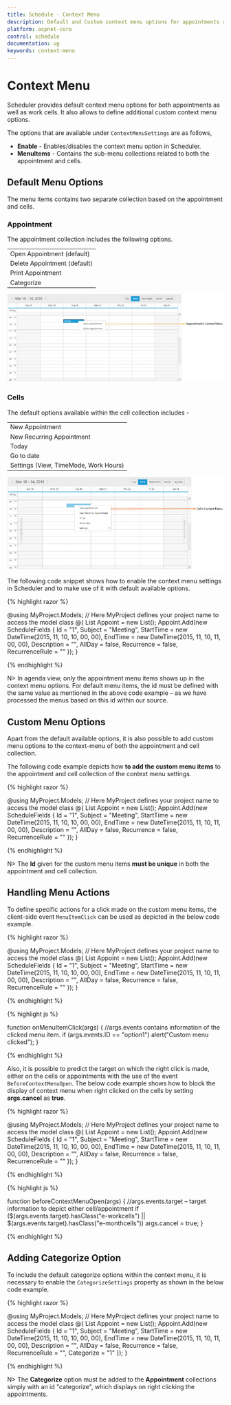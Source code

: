 ```yaml
---
title: Schedule - Context Menu	
description: Default and Custom context menu options for appointments and cells in Scheduler
platform: aspnet-core
control: schedule
documentation: ug
keywords: context-menu
---
```

# Context Menu

Scheduler provides default context menu options for both appointments as well as work cells. It also allows to define additional custom context menu options.

The options that are available under `ContextMenuSettings` are as follows,

* **Enable** - Enables/disables the context menu option in Scheduler.
* **MenuItems** - Contains the sub-menu collections related to both the appointment and cells.

## Default Menu Options

The menu items contains two separate collection based on the appointment and cells. 

### Appointment

The appointment collection includes the following options. 

<table>
<tr>
<td>
Open Appointment (default)</td></tr>
<tr>
<td>
Delete Appointment (default)</td></tr>
<tr>
<td>
Print Appointment</td></tr>
<tr>
<td>
Categorize</td></tr>
</table>

![](Getting-Started_images/App_ContextMenu.png)

### Cells

The default options available within the cell collection includes - 

<table>
<tr>
<td>
New Appointment</td></tr>
<tr>
<td>
New Recurring Appointment</td></tr>
<tr>
<td>
Today</td></tr>
<tr>
<td>
Go to date</td></tr>
<tr>
<td>
Settings (View, TimeMode, Work Hours) </td></tr>
</table>

![](Getting-Started_images/Cell_ContextMenu.png)

The following code snippet shows how to enable the context menu settings in Scheduler and to make use of it with default available options. 

{% highlight razor %}

@using MyProject.Models; // Here MyProject defines your project name to access the model class
@{
    <!-- Datasource for Appointments -->
    List<ScheduleFields> Appoint = new List<ScheduleFields>();
    Appoint.Add(new ScheduleFields { Id = "1", Subject = "Meeting", StartTime = new DateTime(2015, 11, 10, 10, 00, 00), EndTime = new DateTime(2015, 11, 10, 11, 00, 00), Description = "", AllDay = false, Recurrence = false, RecurrenceRule = "" });
}

<ej-schedule id="Schedule1" width="100%" height="525px" current-date="new DateTime(2015, 11, 8)">
    <e-context-menu-settings enable="true">
        <e-menu-items>
            <e-appointment-collection>
                <e-appointment id="open" text="Open Appointment" />
                <e-appointment id="delete" text="Delete Appointment" />
            </e-appointment-collection>
            <e-cells-collection>
                <e-cells id="new" text="New Appointment" />
                <e-cells id="recurrence" text="New recuring Appointment" />
                <e-cells id="today" text="Today" />
                <e-cells id="settings" text="Settings" />
                <e-cells id="gotodate" text="Go to Date" />
                <e-cells id="view" text="view" parent-id="settings" />
                <e-cells id="timemode" text="Time Mode" parent-id="settings" />
                <e-cells id="view_Day" text="Day" parent-id="view" />
                <e-cells id="view_Week" text="Week" parent-id="view" />
                <e-cells id="view_Workweek" text="Workweek" parent-id="view" />
                <e-cells id="view_Month" text="Month" parent-id="view" />
                <e-cells id="timemode_Hour12" text="12 Hour" parent-id="timemode" />
                <e-cells id="timemode_Hour24" text="24 Hour" parent-id="timemode" />
                <e-cells id="workhours" text="Work Hours" parent-id="settings" />
            </e-cells-collection>
        </e-menu-items>
    </e-context-menu-settings>
    <e-appointment-settings datasource="Appoint" id="Id" subject='"Subject"' start-time='"StartTime"' end-time='"EndTime"' description='"Description"' all-day='"AllDay"' recurrence='"Recurrence"' recurrence-rule='"RecurrenceRule"'>
    </e-appointment-settings>
</ej-schedule>

{% endhighlight %}

N> In agenda view, only the appointment menu items shows up in the context menu options. For default menu items, the id must be defined with the same value as mentioned in the above code example – as we have processed the menus based on this id within our source.


## Custom Menu Options


Apart from the default available options, it is also possible to add custom menu options to the context-menu of both the appointment and cell collection.

The following code example depicts how **to add the custom menu items** to the appointment and cell collection of the context menu settings.

{% highlight razor %}

@using MyProject.Models; // Here MyProject defines your project name to access the model class
@{
    <!-- Datasource for Appointments -->
    List<ScheduleFields> Appoint = new List<ScheduleFields>();
    Appoint.Add(new ScheduleFields { Id = "1", Subject = "Meeting", StartTime = new DateTime(2015, 11, 10, 10, 00, 00), EndTime = new DateTime(2015, 11, 10, 11, 00, 00), Description = "", AllDay = false, Recurrence = false, RecurrenceRule = "" });
}

<ej-schedule id="Schedule1" width="100%" height="525px" current-date="new DateTime(2015, 11, 8)">
    <e-context-menu-settings enable="true">
        <e-menu-items>
            <e-appointment-collection>
                <e-appointment id="open" text="Open Appointment" />
                <e-appointment id="delete" text="Delete Appointment" />
                <e-appointment id="option1" text="User Option 1" />
            </e-appointment-collection>
            <e-cells-collection>
                <e-cells id="customoption" text="User Option" />
            </e-cells-collection>
        </e-menu-items>
    </e-context-menu-settings>
    <e-appointment-settings datasource="Appoint" id="Id" subject='"Subject"' start-time='"StartTime"' end-time='"EndTime"' description='"Description"' all-day='"AllDay"' recurrence='"Recurrence"' recurrence-rule='"RecurrenceRule"'>
    </e-appointment-settings>
</ej-schedule>

{% endhighlight %}

N> The **Id** given for the custom menu items **must be unique** in both the appointment and cell collection. 

## Handling Menu Actions

To define specific actions for a click made on the custom menu items, the client-side event `MenuItemClick` can be used as depicted in the below code example.

{% highlight razor %}

@using MyProject.Models; // Here MyProject defines your project name to access the model class
@{
    <!-- Datasource for Appointments -->
    List<ScheduleFields> Appoint = new List<ScheduleFields>();
    Appoint.Add(new ScheduleFields { Id = "1", Subject = "Meeting", StartTime = new DateTime(2015, 11, 10, 10, 00, 00), EndTime = new DateTime(2015, 11, 10, 11, 00, 00), Description = "", AllDay = false, Recurrence = false, RecurrenceRule = "" });
}

<ej-schedule id="Schedule1" width="100%" height="525px" current-date="new DateTime(2015, 11, 8)" menu-item-click="onMenuItemClick">
    <e-context-menu-settings enable="true">
        <e-menu-items>
            <e-appointment-collection>
                <e-appointment id="open" text="Open Appointment" />
                <e-appointment id="delete" text="Delete Appointment" />
                <e-appointment id="option1" text="User Option 1" />
            </e-appointment-collection>
            <e-cells-collection>
                <e-cells id="customoption" text="User Option" />
            </e-cells-collection>
        </e-menu-items>
    </e-context-menu-settings>
    <e-appointment-settings datasource="Appoint" id="Id" subject='"Subject"' start-time='"StartTime"' end-time='"EndTime"' description='"Description"' all-day='"AllDay"' recurrence='"Recurrence"' recurrence-rule='"RecurrenceRule"'>
    </e-appointment-settings>
</ej-schedule>

{% endhighlight %}

{% highlight js %}

function onMenuItemClick(args) {
    //args.events contains information of the clicked menu item.
    if (args.events.ID == "option1")
        alert("Custom menu clicked");
}

{% endhighlight %}

Also, it is possible to predict the target on which the right click is made, either on the cells or appointments with the use of the event `BeforeContextMenuOpen`. The below code example shows how to block the display of context menu when right clicked on the cells by setting **args.cancel** as **true**.

{% highlight razor %}

@using MyProject.Models; // Here MyProject defines your project name to access the model class
@{
    <!-- Datasource for Appointments -->
    List<ScheduleFields> Appoint = new List<ScheduleFields>();
    Appoint.Add(new ScheduleFields { Id = "1", Subject = "Meeting", StartTime = new DateTime(2015, 11, 10, 10, 00, 00), EndTime = new DateTime(2015, 11, 10, 11, 00, 00), Description = "", AllDay = false, Recurrence = false, RecurrenceRule = "" });
}

<ej-schedule id="Schedule1" width="100%" height="525px" current-date="new DateTime(2015, 11, 8)" before-context-menu-open="beforeContextMenuOpen">
    <e-context-menu-settings enable="true">
        <e-menu-items>
            <e-appointment-collection>
                <e-appointment id="open" text="Open Appointment" />
                <e-appointment id="delete" text="Delete Appointment" />
                <e-appointment id="option1" text="User Option 1" />
            </e-appointment-collection>
        </e-menu-items>
    </e-context-menu-settings>
    <e-appointment-settings datasource="Appoint" id="Id" subject='"Subject"' start-time='"StartTime"' end-time='"EndTime"' description='"Description"' all-day='"AllDay"' recurrence='"Recurrence"' recurrence-rule='"RecurrenceRule"'>
    </e-appointment-settings>
</ej-schedule>

{% endhighlight %}

{% highlight js %}

function beforeContextMenuOpen(args) {
    //args.events.target – target information to depict either cell/appointment
    if ($(args.events.target).hasClass("e-workcells") || $(args.events.target).hasClass("e-monthcells"))
        args.cancel = true;
}

{% endhighlight %}

## Adding Categorize Option

To include the default categorize options within the context menu, it is necessary to enable the `CategorizeSettings` property as shown in the below code example.

{% highlight razor %}

@using MyProject.Models; // Here MyProject defines your project name to access the model class
@{
    <!-- Datasource for Appointments -->
    List<ScheduleFields> Appoint = new List<ScheduleFields>();
    Appoint.Add(new ScheduleFields { Id = "1", Subject = "Meeting", StartTime = new DateTime(2015, 11, 10, 10, 00, 00), EndTime = new DateTime(2015, 11, 10, 11, 00, 00), Description = "", AllDay = false, Recurrence = false, RecurrenceRule = "", Categorize = "1" });
}

<ej-schedule id="Schedule1" width="100%" height="525px" current-date="new DateTime(2015, 11, 8)">
    <e-context-menu-settings enable="true">
        <e-menu-items>
            <e-appointment-collection>
                <e-appointment id="open" text="Open Appointment" />
                <e-appointment id="delete" text="Delete Appointment" />
                <e-appointment id="categorize" text="Categorize" />
            </e-appointment-collection>
        </e-menu-items>
    </e-context-menu-settings>
    <e-categorize-settings enable="true"></e-categorize-settings>
    <e-appointment-settings datasource="Appoint" id="Id" subject='"Subject"' start-time='"StartTime"' end-time='"EndTime"' description='"Description"' all-day='"AllDay"' recurrence='"Recurrence"' recurrence-rule='"RecurrenceRule"' categorize='"Categorize"'>
    </e-appointment-settings>
</ej-schedule>

{% endhighlight %}

N> The **Categorize** option must be added to the **Appointment** collections simply with an id "categorize", which displays on right clicking the appointments.

